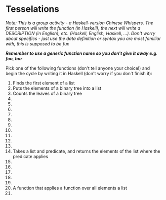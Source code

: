 # Tesselations

*Note: This is a group activity - a Haskell-version Chinese Whispers. The first person will write the function (in Haskell), the next will write a DESCRIPTION (in English), etc. (Haskell, English, Haskell, ...). Don't worry about specifics - just use the data definition or syntax you are most familiar with, this is supposed to be fun*

**_Remember to use a generic function name so you don't give it away e.g. foo, bar_**

Pick one of the following functions (don't tell anyone your choice!) and begin the cycle by writing it in Haskell (don't worry if you don't finish it):

1. Finds the first element of a list
2. Puts the elements of a binary tree into a list
3. Counts the leaves of a binary tree
4.
5.
6.
7.
8.
9.
10.
11.
12.
13.
14. Takes a list and predicate, and returns the elements of the list where the predicate applies
15.
16.
17.
18.
19.
20. A function that applies a function over all elements a list
21.
